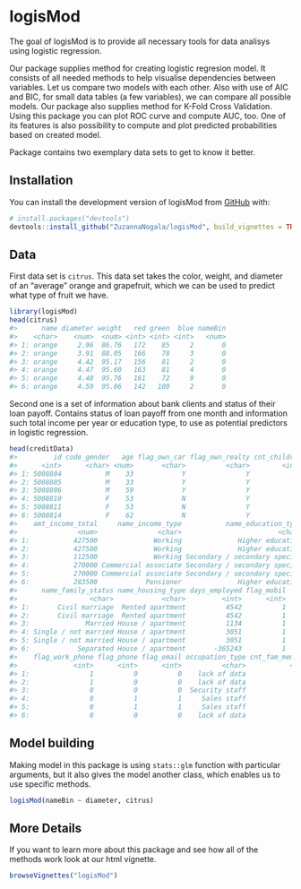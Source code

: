 
# logisMod

The goal of logisMod is to provide all necessary tools for data analisys
using logistic regression.

Our package supplies method for creating logistic regresion model. It
consists of all needed methods to help visualise dependencies between
variables. Let us compare two models with each other. Also with use of
AIC and BIC, for small data tables (a few variables), we can compare all
possible models. Our package also supplies method for K-Fold Cross
Validation. Using this package you can plot ROC curve and compute AUC,
too. One of its features is also possibility to compute and plot
predicted probabilities based on created model.

Package contains two exemplary data sets to get to know it better.

## Installation

You can install the development version of logisMod from
[GitHub](https://github.com/) with:

``` r
# install.packages("devtools")
devtools::install_github("ZuzannaNogala/logisMod", build_vignettes = TRUE)
```

## Data

First data set is `citrus`. This data set takes the color, weight, and
diameter of an “average” orange and grapefruit, which we can be used to
predict what type of fruit we have.

``` r
library(logisMod)
head(citrus)
#>      name diameter weight   red green  blue nameBin
#>    <char>    <num>  <num> <int> <int> <int>   <num>
#> 1: orange     2.96  86.76   172    85     2       0
#> 2: orange     3.91  88.05   166    78     3       0
#> 3: orange     4.42  95.17   156    81     2       0
#> 4: orange     4.47  95.60   163    81     4       0
#> 5: orange     4.48  95.76   161    72     9       0
#> 6: orange     4.59  95.86   142   100     2       0
```

Second one is a set of information about bank clients and status of
their loan payoff. Contains status of loan payoff from one month and
information such total income per year or education type, to use as
potential predictors in logistic regression.

``` r
head(creditData)
#>         id code_gender   age flag_own_car flag_own_realty cnt_children
#>      <int>      <char> <num>       <char>          <char>        <int>
#> 1: 5008804           M    33            Y               Y            0
#> 2: 5008805           M    33            Y               Y            0
#> 3: 5008806           M    59            Y               Y            0
#> 4: 5008810           F    53            N               Y            0
#> 5: 5008811           F    53            N               Y            0
#> 6: 5008814           F    62            N               Y            0
#>    amt_income_total     name_income_type           name_education_type
#>               <num>               <char>                        <char>
#> 1:           427500              Working              Higher education
#> 2:           427500              Working              Higher education
#> 3:           112500              Working Secondary / secondary special
#> 4:           270000 Commercial associate Secondary / secondary special
#> 5:           270000 Commercial associate Secondary / secondary special
#> 6:           283500            Pensioner              Higher education
#>      name_family_status name_housing_type days_employed flag_mobil
#>                  <char>            <char>         <int>      <int>
#> 1:       Civil marriage  Rented apartment          4542          1
#> 2:       Civil marriage  Rented apartment          4542          1
#> 3:              Married House / apartment          1134          1
#> 4: Single / not married House / apartment          3051          1
#> 5: Single / not married House / apartment          3051          1
#> 6:            Separated House / apartment       -365243          1
#>    flag_work_phone flag_phone flag_email occupation_type cnt_fam_members status
#>              <int>      <int>      <int>          <char>           <num>  <num>
#> 1:               1          0          0    lack of data               2      1
#> 2:               1          0          0    lack of data               2      1
#> 3:               0          0          0  Security staff               2      1
#> 4:               0          1          1     Sales staff               1      1
#> 5:               0          1          1     Sales staff               1      1
#> 6:               0          0          0    lack of data               1      0
```

## Model building

Making model in this package is using `stats::glm` function with
particular arguments, but it also gives the model another class, which
enables us to use specific methods.

``` r
logisMod(nameBin ~ diameter, citrus)
```

## More Details

If you want to learn more about this package and see how all of the
methods work look at our html vignette.

``` r
browseVignettes("logisMod")
```
